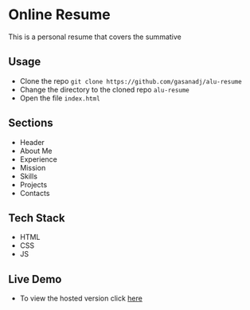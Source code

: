 # Online Resume
This is a personal resume that covers the summative

## Usage
- Clone the repo `git clone https://github.com/gasanadj/alu-resume`
- Change the directory to the cloned repo `alu-resume`
- Open the file `index.html`

## Sections
- Header
- About Me
- Experience
- Mission
- Skills
- Projects
- Contacts

## Tech Stack
- HTML
- CSS
- JS

## Live Demo
- To view the hosted version click [here](https://gasanadj.github.io/alu-resume/)
